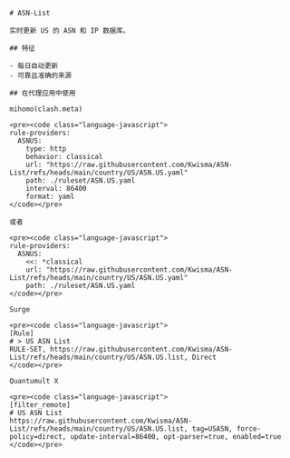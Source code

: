 
    # ASN-List
    
    实时更新 US 的 ASN 和 IP 数据库。
    
    ## 特征
    
    - 每日自动更新
    - 可靠且准确的来源
    
    ## 在代理应用中使用
    
    mihomo(clash.meta)
   
    <pre><code class="language-javascript">
    rule-providers:
      ASNUS:
        type: http
        behavior: classical
        url: "https://raw.githubusercontent.com/Kwisma/ASN-List/refs/heads/main/country/US/ASN.US.yaml"
        path: ./ruleset/ASN.US.yaml
        interval: 86400
        format: yaml
    </code></pre>

    或者

    <pre><code class="language-javascript">
    rule-providers:
      ASNUS:
        <<: *classical
        url: "https://raw.githubusercontent.com/Kwisma/ASN-List/refs/heads/main/country/US/ASN.US.yaml"
        path: ./ruleset/ASN.US.yaml
    </code></pre>
    
    Surge
    
    <pre><code class="language-javascript">
    [Rule]
    # > US ASN List
    RULE-SET, https://raw.githubusercontent.com/Kwisma/ASN-List/refs/heads/main/country/US/ASN.US.list, Direct
    </code></pre>
    
    Quantumult X
    
    <pre><code class="language-javascript">
    [filter_remote]
    # US ASN List
    https://raw.githubusercontent.com/Kwisma/ASN-List/refs/heads/main/country/US/ASN.US.list, tag=USASN, force-policy=direct, update-interval=86400, opt-parser=true, enabled=true
    </code></pre>
    